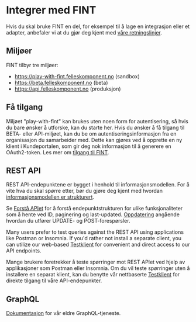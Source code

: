 # Integrer med FINT

Hvis du skal bruke FINT en del, for eksempel til å lage en integrasjon eller et adapter, anbefaler vi at du gjør deg kjent med [våre retningslinjer](consumer/guidelines.md).


## Miljøer

FINT tilbyr tre miljøer:

* <https://play-with-fint.felleskomponent.no> (sandbox)
* <https://beta.felleskomponent.no> (beta)
* <https://api.felleskomponent.no> (produksjon)


## Få tilgang
Miljøet "play-with-fint" kan brukes uten noen form for autentisering, så hvis du bare ønsker å utforske, kan du starte her. Hvis du ønsker å få tilgang til BETA- eller API-miljøet, kan du be om autentiseringsinformasjon fra en organisasjon du samarbeider med. Dette kan gjøres ved å opprette en ny klient i Kundeportalen, som gir deg nok informasjon til å generere en OAuth2-token. Les mer om [tilgang til FINT](consumer/access.md).


## REST API

REST API-endepunktene er bygget i henhold til informasjonsmodellen. For å vite hva du skal spørre etter, bør du gjøre deg kjent med hvordan [informasjonsmodellen er strukturert]().

Se [Forstå APIet](consumer/api-endpoints.md) for å forstå endepunktstrukturen for ulike funksjonaliteter som å hente ved ID, paginering og last-updated. [Oppdatering](consumer/updating.md) angående hvordan du utfører UPDATE- og POST-forespørsler.


Many users prefer to test queries against the REST API using applications like Postman or Insomnia. If you'd rather not install a separate client, you can utilize our web-based [Testklient](consumer/testklient.md) for convenient and direct access to our API endpoints.

Mange brukere foretrekker å teste spørringer mot REST APIet ved hjelp av applikasjoner som Postman eller Insomnia. Om du vil teste spørringer uten å installere en separat klient, kan du benytte vår nettbaserte [Testklient](consumer/testklient.md) for direkte tilgang til våre API-endepunkter.


## GraphQL

[Dokumentasjon](consumer/graphql.md) for vår eldre GraphQL-tjeneste.